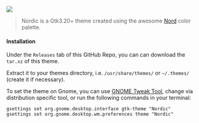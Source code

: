 
![](Art/nordic.png)

> Nordic is a Gtk3.20+ theme created using the awesome [Nord](https://github.com/arcticicestudio/nord) color palette.

#### Installation

Under the `Releases` tab of this GitHub Repo, you can can download the `tar.xz` of this theme.

Extract it to your themes directory, i.e. `/usr/share/themes/` or `~/.themes/` (create it if necessary).

To set the theme on Gnome, you can use [GNOME Tweak Tool](https://gitlab.gnome.org/GNOME/gnome-tweaks), change via distribution specific tool,  or run the following commands in your terminal:

```
gsettings set org.gnome.desktop.interface gtk-theme "Nordic"
gsettings set org.gnome.desktop.wm.preferences theme "Nordic"
```
